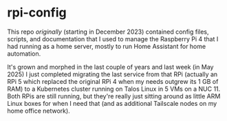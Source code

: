 # rpi-config

This repo *originally* (starting in December 2023) contained config files, scripts, and documentation
that I used to manage the Raspberry Pi 4 that I had running as a home server, mostly to run Home Assistant
for home automation.

It's grown and morphed in the last couple of years and last week (in May 2025) I just completed migrating
the last service from that RPi (actually an RPi 5 which replaced the original RPi 4 when my needs outgrew
its 1 GB of RAM) to a Kubernetes cluster running on Talos Linux in 5 VMs on a NUC 11. Both RPis are still
running, but they're really just sitting around as little ARM Linux boxes for when I need that (and as 
additional Tailscale nodes on my home office network).
